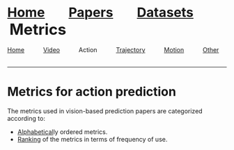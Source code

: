 <a name=top></a>
---
<a href=../../README.md#top><l style="font-size:30px">Home</l></a>&nbsp; &nbsp; &nbsp; &nbsp; &nbsp; &nbsp;<a href=../../papers/papers.md#top><l style="font-size:30px">Papers</l></a>&nbsp; &nbsp; &nbsp; &nbsp; &nbsp; &nbsp;<a href=../../datasets/datasets.md#top><l style="font-size:30px">Datasets</l></a>&nbsp; &nbsp; &nbsp; &nbsp; &nbsp; &nbsp;<l style="font-size:35px">Metrics</l>&nbsp; &nbsp; &nbsp; &nbsp; &nbsp; &nbsp;
---
[Home](../metrics.md#top)&nbsp; &nbsp; &nbsp; &nbsp; &nbsp; &nbsp;[Video](../video/video_metrics.md#top)&nbsp; &nbsp; &nbsp; &nbsp; &nbsp; &nbsp;Action&nbsp; &nbsp; &nbsp; &nbsp; &nbsp; &nbsp;[Trajectory](../trajectory/trajectory_metrics.md#top)&nbsp; &nbsp; &nbsp; &nbsp; &nbsp; &nbsp;[Motion](../motion/motion_metrics.md#top)&nbsp; &nbsp; &nbsp; &nbsp; &nbsp; &nbsp;[Other](../other/other_metrics.md#top)&nbsp; &nbsp; &nbsp; &nbsp; &nbsp; &nbsp;
___
# Metrics for action prediction
 The metrics used in vision-based prediction papers are categorized according to:
* <a href=action_alphabetical/action_alphabetical_metrics.md#top>Alphabetical</a>ly ordered metrics.
* <a href=action_ranking/action_ranking_metrics.md#top>Ranking</a> of the metrics in terms of frequency of use.

